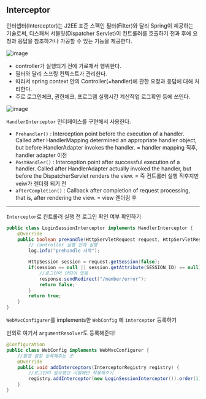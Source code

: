 Interceptor
-----------------
인터셉터(Interceptor)는 J2EE 표준 스펙인 필터(Filter)와 달리 Spring이 제공하는 기술로써, 디스패처 서블릿(Dispatcher Servlet)이 컨트롤러를 호출하기 전과 후에 요청과 응답을 참조하거나 가공할 수 있는 기능을 제공한다.

![image](https://user-images.githubusercontent.com/46811084/162201120-96e59503-bbec-41b4-9203-f17336f72333.png)

- controller가 실행되기 전에 가로채서 행위한다.
- 필터와 달리 스프링 컨텍스트가 관리한다.
- 따라서 spring context 안의 Controller(=handler)에 관한 요청과 응답에 대해 처리한다.
- 주로 로그인체크, 권한체크, 프로그램 실행시간 계산작업 로그확인 등에 쓰인다.

![image](https://user-images.githubusercontent.com/46811084/162201186-343a66e0-a09b-4702-a384-8da5ec7c1f6b.png)

`HandlerInterceptor` 인터페이스를 구현해서 사용한다.

- `Prehandler()` : Interception point before the execution of a handler. Called after HandlerMapping determined an appropriate handler object, but before HandlerAdapter invokes the handler. = handler mapping 직후, handler adapter 이전
- `PostHandler()` : Interception point after successful execution of a handler. Called after HandlerAdapter actually invoked the handler, but before the DispatcherServlet renders the view. = 즉 컨트롤러 실행 직후지만 veiw가 렌더링 되기 전
- `afterCompletion()` : Callback after completion of request processing, that is, after rendering the view. = view 렌더링 후

---

`Interceptor`로 컨트롤러 실행 전 로그인 확인 여부 확인하기

```java
public class LoginSessionInterceptor implements HandlerInterceptor {
    @Override
    public boolean preHandle(HttpServletRequest request, HttpServletResponse response, Object handler) throws Exception {
        // controller 실행 전에 실행
        log.info("prehandle 시작");

        HttpSession session = request.getSession(false);
        if(session == null || session.getAttribute(SESSION_ID) == null){
            //로그인이 안되어 있음
            response.sendRedirect("/member/error");
            return false;
        }
        return true;
    }
}
```

`WebMvcConfigurer`를 implements한 `WebConfig` 에 `interceptor` 등록하기

번외로 여기서 `argumentResolver`도 등록해준다!

```java
@Configuration
public class WebConfig implements WebMvcConfigurer {
    //환경 설정 등록해주는 곳
    @Override
    public void addInterceptors(InterceptorRegistry registry) {
        //로그인이 필요했던 시점에만 적용해주기
        registry.addInterceptor(new LoginSessionInterceptor()).order(1).addPathPatterns("/member/find","/member/my","/member/logout");
    }
}
```
